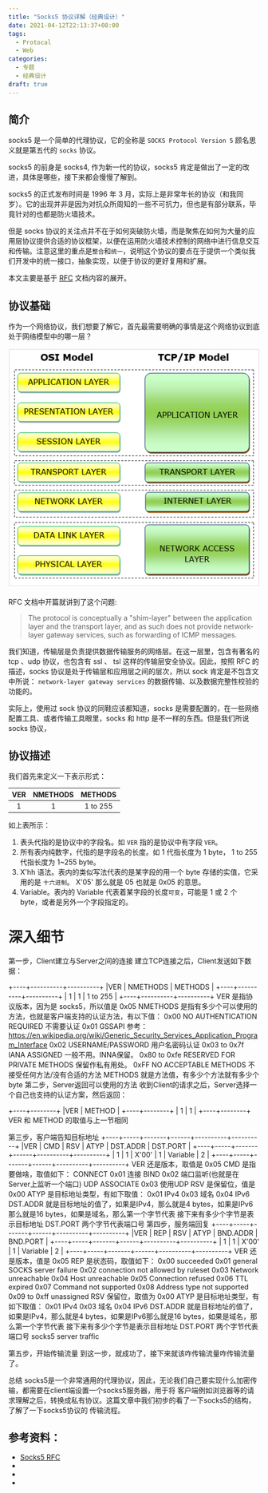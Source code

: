 ```yaml
---
title: "Socks5 协议详解（经典设计）"
date: 2021-04-12T22:13:37+08:00
tags:
  - Protocal
  - Web
categories:
  - 专题
  - 经典设计
draft: true
---
```


## 简介

socks5 是一个简单的代理协议，它的全称是 `SOCKS Protocol Version 5` 顾名思义就是第五代的 `socks` 协议。

socks5 的前身是 socks4, 作为新一代的协议，socks5 肯定是做出了一定的改进，具体是哪些，接下来都会慢慢了解到。

socks5 的正式发布时间是 1996 年 3 月，实际上是非常年长的协议（和我同岁）。它的出现并非是因为对抗众所周知的一些不可抗力，但也是有部分联系，毕竟针对的也都是防火墙技术。

但是 socks 协议的关注点并不在于如何突破防火墙，而是聚焦在如何为大量的应用层协议提供合适的协议框架，以便在运用防火墙技术控制的网络中进行信息交互和传输。注意这里的重点是`整合`和`统一`，说明这个协议的要点在于提供一个类似我们开发中的统一接口，抽象实现，以便于协议的更好复用和扩展。

本文主要是基于 [RFC](https://tools.ietf.org/html/rfc1928) 文档内容的展开。

## 协议基础

作为一个网络协议，我们想要了解它，首先最需要明确的事情是这个网络协议到底处于网络模型中的哪一层？

![osi-tcp/ip-model](/static/osi-tcp-model.png)

RFC 文档中开篇就讲到了这个问题:

> The protocol is conceptually a "shim-layer" between the application
> layer and the transport layer, and as such does not provide network-
> layer gateway services, such as forwarding of ICMP messages.

我们知道，传输层是负责提供数据传输服务的网络层。在这一层里，包含有著名的 tcp 、udp 协议，也包含有 ssl 、 tsl 这样的传输层安全协议。因此，按照 RFC 的描述，socks 协议是处于传输层和应用层之间的层次，所以 sock 肯定是不包含文中所说： `network-layer gateway services` 的数据传输、以及数据完整性校验的功能的。

实际上，使用过 sock 协议的同鞋应该都知道，socks 是需要配置的，在一些网络配置工具、或者传输工具眼里，socks 和 http 是不一样的东西。但是我们所说 socks 协议，



## 协议描述

我们首先来定义一下表示形式：

| VER | NMETHODS | METHODS  |
|:---:|:--------:|:--------:|
| 1   | 1        | 1 to 255 |

如上表所示：

1. 表头代指的是协议中的字段名。如 `VER` 指的是协议中有字段 `VER`。
2. 所有表内纯数字，代指的是字段名的长度。如 1 代指长度为 1 byte， 1 to 255 代指长度为 1~255 byte。
3. X'hh 语法。表内的类似写法代表的是某字段的用一个 byte 存储的实值，它采用的是 `十六进制`。 X'05' 那么就是 05 也就是 0x05 的意思。
4. Variable。表内的 Variable 代表着某字段的长度`可变`，可能是 1 或 2 个 byte，或者是另外一个字段指定的。

# 深入细节

第一步，Client建立与Server之间的连接
建立TCP连接之后，Client发送如下数据：

+----+----------+----------+
|VER | NMETHODS | METHODS  |
+----+----------+----------+
| 1  |    1     | 1 to 255 |
+----+----------+----------+
VER 是指协议版本，因为是 socks5，所以值是 0x05
NMETHODS 是指有多少个可以使用的方法，也就是客户端支持的认证方法，有以下值：
0x00 NO AUTHENTICATION REQUIRED 不需要认证
0x01 GSSAPI 参考：https://en.wikipedia.org/wiki/Generic_Security_Services_Application_Program_Interface
0x02 USERNAME/PASSWORD 用户名密码认证
0x03 to 0x7f IANA ASSIGNED 一般不用。INNA保留。
0x80 to 0xfe RESERVED FOR PRIVATE METHODS 保留作私有用处。
0xFF NO ACCEPTABLE METHODS 不接受任何方法/没有合适的方法
METHODS 就是方法值，有多少个方法就有多少个byte
第二步，Server返回可以使用的方法
收到Client的请求之后，Server选择一个自己也支持的认证方案，然后返回：

+----+--------+
|VER | METHOD |
+----+--------+
| 1  |   1    |
+----+--------+
VER 和 METHOD 的取值与上一节相同

第三步，客户端告知目标地址
+----+-----+-------+------+----------+----------+
|VER | CMD |  RSV  | ATYP | DST.ADDR | DST.PORT |
+----+-----+-------+------+----------+----------+
| 1  |  1  | X'00' |  1   | Variable |    2     |
+----+-----+-------+------+----------+----------+
VER 还是版本，取值是 0x05
CMD 是指要做啥，取值如下：
CONNECT 0x01 连接
BIND 0x02 端口监听(也就是在Server上监听一个端口)
UDP ASSOCIATE 0x03 使用UDP
RSV 是保留位，值是 0x00
ATYP 是目标地址类型，有如下取值：
0x01 IPv4
0x03 域名
0x04 IPv6
DST.ADDR 就是目标地址的值了，如果是IPv4，那么就是4 bytes，如果是IPv6那么就是16 bytes，如果是域名，那么第一个字节代表 接下来有多少个字节是表示目标地址
DST.PORT 两个字节代表端口号
第四步，服务端回复
+----+-----+-------+------+----------+----------+
|VER | REP |  RSV  | ATYP | BND.ADDR | BND.PORT |
+----+-----+-------+------+----------+----------+
| 1  |  1  | X'00' |  1   | Variable |    2     |
+----+-----+-------+------+----------+----------+
VER 还是版本，值是 0x05
REP 是状态码，取值如下：
0x00 succeeded
0x01 general SOCKS server failure
0x02 connection not allowed by ruleset
0x03 Network unreachable
0x04 Host unreachable
0x05 Connection refused
0x06 TTL expired
0x07 Command not supported
0x08 Address type not supported
0x09 to 0xff unassigned
RSV 保留位，取值为 0x00
ATYP 是目标地址类型，有如下取值：
0x01 IPv4
0x03 域名
0x04 IPv6
DST.ADDR 就是目标地址的值了，如果是IPv4，那么就是4 bytes，如果是IPv6那么就是16 bytes，如果是域名，那么第一个字节代表 接下来有多少个字节是表示目标地址
DST.PORT 两个字节代表端口号
socks5 server traffic

第五步，开始传输流量
到这一步，就成功了，接下来就该咋传输流量咋传输流量了。

总结
socks5是一个非常通用的代理协议，因此，无论我们自己要实现什么加密传输，都需要在client端设置一个socks5服务器，用于将 客户端例如浏览器等的请求理解之后，转换成私有协议。这篇文章中我们初步的看了一下socks5的结构，了解了一下socks5协议的 传输流程。

## 参考资料：

* [Socks5 RFC](https://tools.ietf.org/html/rfc1928)
* [](https://www.giac.org/paper/gsec/2326/understanding-implementing-socks-server-guide-set-socks-environment/104018)
* []()
* []()
